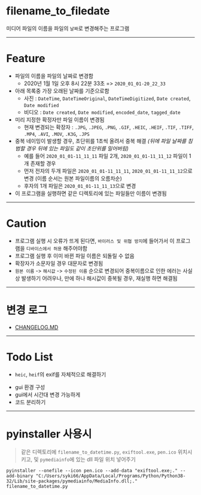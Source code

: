 # filename_to_filedate

미디어 파일의 이름을 파일의 `날짜`로 변경해주는 프로그램

---

# Feature

- 파일의 이름을 파일의 날짜로 변경함
    - 2020년 1월 1일 오후 8시 22분 33초 => `2020_01_01-20_22_33`
- 아래 목록중 가장 오래된 날짜를 기준으로함
    - 사진 : `DateTime`, `DateTimeOriginal`, `DateTimeDigitized`, `Date created`, `Date modified`
    - 비디오 : `Date created`, `Date modified`, `encoded_date`, `tagged_date`
- 미리 지정한 확정자만 파일 이름이 변경됨
    - 현재 변경되는 확장자 : `.JPG`, `.JPEG`, `.PNG`, `.GIF`, `.HEIC`, `.HEIF`, `.TIF`, `.TIFF`, `.MP4`, `.AVI`, `.MOV`, `.K3G`, `.JPS`
- 중복 네이밍이 발생할 경우, 초단위를 1초씩 올려서 중복 해결 *(뒤에 파일 날짜를 침범할 경우 뒤에 있는 파일도 같이 초단위를 밀어버림)*
    - 예를 들어 `2020_01_01-11_11_11` 파일 2개, `2020_01_01-11_11_12` 파일이 1개 존재할 경우
    - 먼저 전자의 두개 파일은 `2020_01_01-11_11_11`, `2020_01_01-11_11_12`으로 변경 (이름 순서는 원본 파일이름의 오름차순)
    - 후자의 1개 파일은 `2020_01_01-11_11_13`으로 변경
- 이 프로그램을 실행하면 같은 디렉토리에 있는 파일들만 이름이 변경됨

---

# Caution

- 프로그램 실행 시 오류가 뜨게 된다면, `바이러스 및 위협 방지`에 들어가서 이 프로그램을 `디바이스에서 허용` 해주어야함
- 프로그램 실행 후 이미 바뀐 파일 이름은 되돌릴 수 없음
- 확장자가 소문자일 경우 대문자로 변경됨
- `원본 이름` -> `해시값` -> `수정된 이름` 순으로 변경되어 중복이름으로 인한 에러는 사실상 발생하기 어려우나, 만에 하나 해시값이 중복될 경우, 재실행 하면 해결됨

---

# 변경 로그

- [CHANGELOG.MD](https://github.com/syki66/filename_to_timestamp/blob/master/CHANGELOG.MD)

---

# Todo List

- `heic`, `heif`의 exif를 자체적으로 해결하기
<!-- - 카카오톡 다운로드 파일은 제목에서 날짜 추출 하기 -->
- gui 환경 구성
- gui에서 시간대 변경 가능하게
- 코드 분리하기

---

# pyinstaller 사용시

> 같은 디렉토리에 `filename_to_datetime.py`, `exiftool.exe`, `pen.ico` 위치시키고, 및 `pymediainfo`에 있는 dll 파일 위치 넣어주기

```
pyinstaller --onefile --icon pen.ico --add-data "exiftool.exe;." --add-binary "C:/Users/syki66/AppData/Local/Programs/Python/Python38-32/Lib/site-packages/pymediainfo/MediaInfo.dll;." filename_to_datetime.py
```